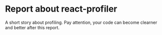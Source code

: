 # Report about react-profiler

A short story about profiling. Pay attention, your code can become clearner and better after this report.
